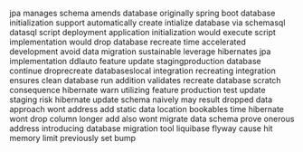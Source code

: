 jpa manages schema amends database originally spring boot database initialization support automatically create intialize database via schemasql datasql script deployment application initialization would execute script implementation would drop database recreate time accelerated development avoid data migration sustainable leverage hibernates jpa implementation ddlauto feature update stagingproduction database continue droprecreate databaseslocal integration recreating integration ensures clean database run addition validates recreate database scratch consequence hibernate warn utilizing feature production test update staging risk hibernate update schema naively may result dropped data approach wont address add static data location bookables time hibernate wont drop column longer add also wont migrate data schema prove onerous address introducing database migration tool liquibase flyway cause hit memory limit previously set bump